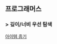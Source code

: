 ## 프로그래머스
### > 깊이/너비 우선 탐색
[아이템 줍기](https://school.programmers.co.kr/learn/courses/30/lessons/87694)
